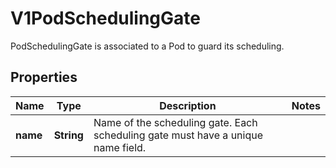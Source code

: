 

# V1PodSchedulingGate

PodSchedulingGate is associated to a Pod to guard its scheduling.

## Properties

| Name | Type | Description | Notes |
|------------ | ------------- | ------------- | -------------|
|**name** | **String** | Name of the scheduling gate. Each scheduling gate must have a unique name field. |  |



